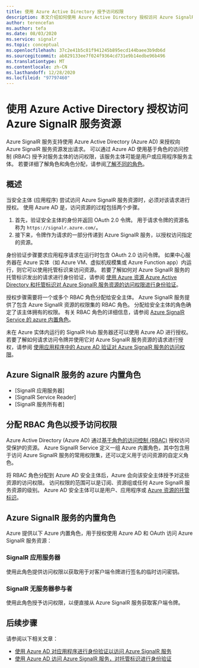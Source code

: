 ```yaml
---
title: 使用 Azure Active Directory 授予访问权限
description: 本文介绍如何使用 Azure Active Directory 授权访问 Azure SignalR 服务资源。
author: terencefan
ms.author: tefa
ms.date: 08/03/2020
ms.service: signalr
ms.topic: conceptual
ms.openlocfilehash: 37c2e41b5c81f941245b895ecd144baee3b9db6d
ms.sourcegitcommit: ab829133ee7f024f9364cd731e9b14edbe96b496
ms.translationtype: MT
ms.contentlocale: zh-CN
ms.lasthandoff: 12/28/2020
ms.locfileid: "97797460"
---
```

# <a name="authorize-access-to-azure-signalr-service-resources-using-azure-active-directory"></a>使用 Azure Active Directory 授权访问 Azure SignalR 服务资源
Azure SignalR 服务支持使用 Azure Active Directory (Azure AD) 来授权向 Azure SignalR 服务资源发出请求。 可以通过 Azure AD 使用基于角色的访问控制 (RBAC) 授予对服务主体的访问权限，该服务主体可能是用户或应用程序服务主体。 若要详细了解角色和角色分配，请参阅[了解不同的角色](../role-based-access-control/overview.md)。

## <a name="overview"></a>概述
当安全主体 (应用程序) 尝试访问 Azure SignalR 服务资源时，必须对该请求进行授权。 使用 Azure AD 是，访问资源的过程包括两个步骤。 

 1. 首先，验证安全主体的身份并返回 OAuth 2.0 令牌。 用于请求令牌的资源名称为 `https://signalr.azure.com/`。
 2. 接下来，令牌作为请求的一部分传递到 Azure SignalR 服务，以授权访问指定的资源。

身份验证步骤要求应用程序请求在运行时包含 OAuth 2.0 访问令牌。 如果中心服务器在 Azure 实体（如 Azure VM、虚拟机规模集或 Azure Function app）内运行，则它可以使用托管标识来访问资源。 若要了解如何对 Azure SignalR 服务的托管标识发出的请求进行身份验证，请参阅 [使用 Azure 资源 Azure Active Directory 和托管标识对 Azure SignalR 服务资源的访问权限进行身份验证](authenticate-managed-identity.md)。 

授权步骤需要将一个或多个 RBAC 角色分配给安全主体。 Azure SignalR 服务提供了包含 Azure SignalR 资源的权限集的 RBAC 角色。 分配给安全主体的角色确定了该主体拥有的权限。 有关 RBAC 角色的详细信息，请参阅 [Azure SignalR Service 的 azure 内置角色](#azure-built-in-roles-for-azure-signalr-service)。 

未在 Azure 实体内运行的 SignalR Hub 服务器还可以使用 Azure AD 进行授权。 若要了解如何请求访问令牌并使用它对 Azure SignalR 服务资源的请求进行授权，请参阅 [使用应用程序中的 Azure AD 验证对 Azure SignalR 服务的访问权限](authenticate-application.md)。 

## <a name="azure-built-in-roles-for-azure-signalr-service"></a>Azure SignalR 服务的 azure 内置角色

- [SignalR 应用服务器]
- [SignalR Service Reader]
- [SignalR 服务所有者]

## <a name="assign-rbac-roles-for-access-rights"></a>分配 RBAC 角色以授予访问权限
Azure Active Directory (Azure AD) 通过[基于角色的访问控制 (RBAC)](../role-based-access-control/overview.md) 授权访问受保护的资源。 Azure SignalR Service 定义一组 Azure 内置角色，其中包含用于访问 Azure SignalR 服务的常用权限集，还可以定义用于访问资源的自定义角色。

将 RBAC 角色分配到 Azure AD 安全主体后，Azure 会向该安全主体授予对这些资源的访问权限。 访问权限的范围可以是订阅、资源组或任何 Azure SignalR 服务资源的级别。 Azure AD 安全主体可以是用户、应用程序或 [Azure 资源的托管标识](../active-directory/managed-identities-azure-resources/overview.md)。

## <a name="built-in-roles-for-azure-signalr-service"></a>Azure SignalR 服务的内置角色
Azure 提供以下 Azure 内置角色，用于授权使用 Azure AD 和 OAuth 访问 Azure SignalR 服务资源：

### <a name="signalr-app-server"></a>SignalR 应用服务器

使用此角色提供访问权限以获取用于对客户端令牌进行签名的临时访问密钥。

### <a name="signalr-serverless-contributor"></a>SignalR 无服务器参与者

使用此角色授予访问权限，以便直接从 Azure SignalR 服务获取客户端令牌。

## <a name="next-steps"></a>后续步骤

请参阅以下相关文章：

- [使用 Azure AD 对应用程序进行身份验证以访问 Azure SignalR 服务](authenticate-application.md)
- [使用 Azure AD 访问 Azure SignalR 服务，对托管标识进行身份验证](authenticate-managed-identity.md)